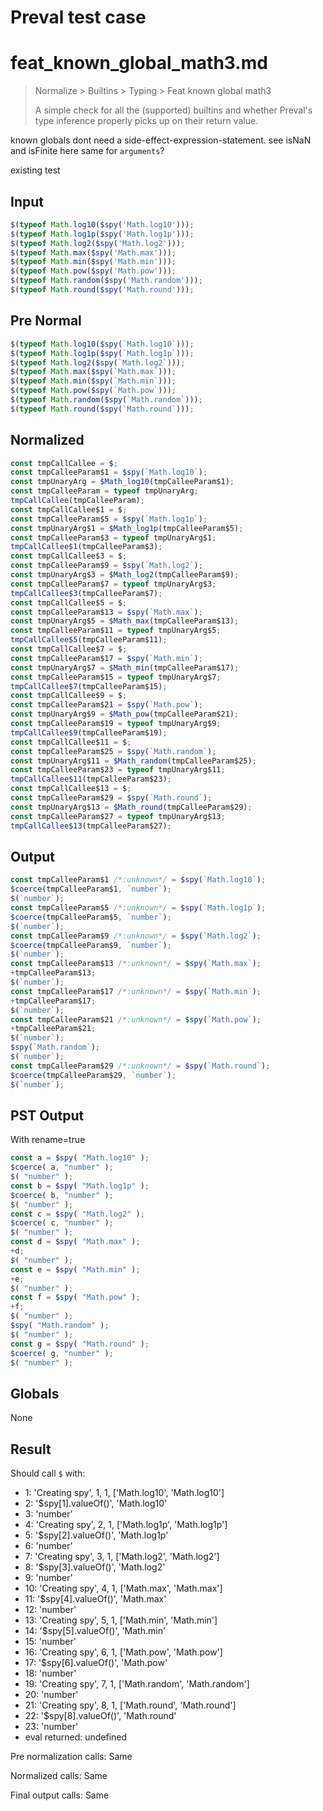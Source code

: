 # Preval test case

# feat_known_global_math3.md

> Normalize > Builtins > Typing > Feat known global math3
>
> A simple check for all the (supported) builtins and whether Preval's type inference properly picks up on their return value.

known globals dont need a side-effect-expression-statement. see isNaN and isFinite here
same for `arguments`?

existing test

## Input

`````js filename=intro
$(typeof Math.log10($spy('Math.log10')));
$(typeof Math.log1p($spy('Math.log1p')));
$(typeof Math.log2($spy('Math.log2')));
$(typeof Math.max($spy('Math.max')));
$(typeof Math.min($spy('Math.min')));
$(typeof Math.pow($spy('Math.pow')));
$(typeof Math.random($spy('Math.random')));
$(typeof Math.round($spy('Math.round')));
`````

## Pre Normal


`````js filename=intro
$(typeof Math.log10($spy(`Math.log10`)));
$(typeof Math.log1p($spy(`Math.log1p`)));
$(typeof Math.log2($spy(`Math.log2`)));
$(typeof Math.max($spy(`Math.max`)));
$(typeof Math.min($spy(`Math.min`)));
$(typeof Math.pow($spy(`Math.pow`)));
$(typeof Math.random($spy(`Math.random`)));
$(typeof Math.round($spy(`Math.round`)));
`````

## Normalized


`````js filename=intro
const tmpCallCallee = $;
const tmpCalleeParam$1 = $spy(`Math.log10`);
const tmpUnaryArg = $Math_log10(tmpCalleeParam$1);
const tmpCalleeParam = typeof tmpUnaryArg;
tmpCallCallee(tmpCalleeParam);
const tmpCallCallee$1 = $;
const tmpCalleeParam$5 = $spy(`Math.log1p`);
const tmpUnaryArg$1 = $Math_log1p(tmpCalleeParam$5);
const tmpCalleeParam$3 = typeof tmpUnaryArg$1;
tmpCallCallee$1(tmpCalleeParam$3);
const tmpCallCallee$3 = $;
const tmpCalleeParam$9 = $spy(`Math.log2`);
const tmpUnaryArg$3 = $Math_log2(tmpCalleeParam$9);
const tmpCalleeParam$7 = typeof tmpUnaryArg$3;
tmpCallCallee$3(tmpCalleeParam$7);
const tmpCallCallee$5 = $;
const tmpCalleeParam$13 = $spy(`Math.max`);
const tmpUnaryArg$5 = $Math_max(tmpCalleeParam$13);
const tmpCalleeParam$11 = typeof tmpUnaryArg$5;
tmpCallCallee$5(tmpCalleeParam$11);
const tmpCallCallee$7 = $;
const tmpCalleeParam$17 = $spy(`Math.min`);
const tmpUnaryArg$7 = $Math_min(tmpCalleeParam$17);
const tmpCalleeParam$15 = typeof tmpUnaryArg$7;
tmpCallCallee$7(tmpCalleeParam$15);
const tmpCallCallee$9 = $;
const tmpCalleeParam$21 = $spy(`Math.pow`);
const tmpUnaryArg$9 = $Math_pow(tmpCalleeParam$21);
const tmpCalleeParam$19 = typeof tmpUnaryArg$9;
tmpCallCallee$9(tmpCalleeParam$19);
const tmpCallCallee$11 = $;
const tmpCalleeParam$25 = $spy(`Math.random`);
const tmpUnaryArg$11 = $Math_random(tmpCalleeParam$25);
const tmpCalleeParam$23 = typeof tmpUnaryArg$11;
tmpCallCallee$11(tmpCalleeParam$23);
const tmpCallCallee$13 = $;
const tmpCalleeParam$29 = $spy(`Math.round`);
const tmpUnaryArg$13 = $Math_round(tmpCalleeParam$29);
const tmpCalleeParam$27 = typeof tmpUnaryArg$13;
tmpCallCallee$13(tmpCalleeParam$27);
`````

## Output


`````js filename=intro
const tmpCalleeParam$1 /*:unknown*/ = $spy(`Math.log10`);
$coerce(tmpCalleeParam$1, `number`);
$(`number`);
const tmpCalleeParam$5 /*:unknown*/ = $spy(`Math.log1p`);
$coerce(tmpCalleeParam$5, `number`);
$(`number`);
const tmpCalleeParam$9 /*:unknown*/ = $spy(`Math.log2`);
$coerce(tmpCalleeParam$9, `number`);
$(`number`);
const tmpCalleeParam$13 /*:unknown*/ = $spy(`Math.max`);
+tmpCalleeParam$13;
$(`number`);
const tmpCalleeParam$17 /*:unknown*/ = $spy(`Math.min`);
+tmpCalleeParam$17;
$(`number`);
const tmpCalleeParam$21 /*:unknown*/ = $spy(`Math.pow`);
+tmpCalleeParam$21;
$(`number`);
$spy(`Math.random`);
$(`number`);
const tmpCalleeParam$29 /*:unknown*/ = $spy(`Math.round`);
$coerce(tmpCalleeParam$29, `number`);
$(`number`);
`````

## PST Output

With rename=true

`````js filename=intro
const a = $spy( "Math.log10" );
$coerce( a, "number" );
$( "number" );
const b = $spy( "Math.log1p" );
$coerce( b, "number" );
$( "number" );
const c = $spy( "Math.log2" );
$coerce( c, "number" );
$( "number" );
const d = $spy( "Math.max" );
+d;
$( "number" );
const e = $spy( "Math.min" );
+e;
$( "number" );
const f = $spy( "Math.pow" );
+f;
$( "number" );
$spy( "Math.random" );
$( "number" );
const g = $spy( "Math.round" );
$coerce( g, "number" );
$( "number" );
`````

## Globals

None

## Result

Should call `$` with:
 - 1: 'Creating spy', 1, 1, ['Math.log10', 'Math.log10']
 - 2: '$spy[1].valueOf()', 'Math.log10'
 - 3: 'number'
 - 4: 'Creating spy', 2, 1, ['Math.log1p', 'Math.log1p']
 - 5: '$spy[2].valueOf()', 'Math.log1p'
 - 6: 'number'
 - 7: 'Creating spy', 3, 1, ['Math.log2', 'Math.log2']
 - 8: '$spy[3].valueOf()', 'Math.log2'
 - 9: 'number'
 - 10: 'Creating spy', 4, 1, ['Math.max', 'Math.max']
 - 11: '$spy[4].valueOf()', 'Math.max'
 - 12: 'number'
 - 13: 'Creating spy', 5, 1, ['Math.min', 'Math.min']
 - 14: '$spy[5].valueOf()', 'Math.min'
 - 15: 'number'
 - 16: 'Creating spy', 6, 1, ['Math.pow', 'Math.pow']
 - 17: '$spy[6].valueOf()', 'Math.pow'
 - 18: 'number'
 - 19: 'Creating spy', 7, 1, ['Math.random', 'Math.random']
 - 20: 'number'
 - 21: 'Creating spy', 8, 1, ['Math.round', 'Math.round']
 - 22: '$spy[8].valueOf()', 'Math.round'
 - 23: 'number'
 - eval returned: undefined

Pre normalization calls: Same

Normalized calls: Same

Final output calls: Same
